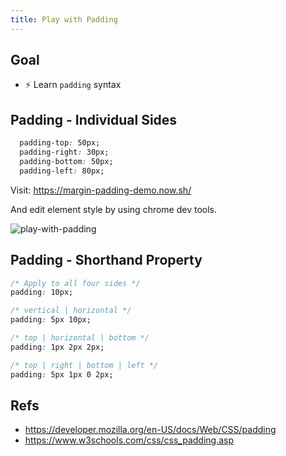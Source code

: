 ```yaml
---
title: Play with Padding
---
```


## Goal
- ⚡ Learn `padding` syntax


## Padding - Individual Sides

```css
  padding-top: 50px;
  padding-right: 30px;
  padding-bottom: 50px;
  padding-left: 80px;
```

Visit: https://margin-padding-demo.now.sh/

And edit element style by using chrome dev tools.

![play-with-padding](https://storage.googleapis.com/coderhackers-assets/docs/img/20200428_035736.gif)


## Padding - Shorthand Property

```css
/* Apply to all four sides */
padding: 10px;

/* vertical | horizontal */
padding: 5px 10px;

/* top | horizontal | bottom */
padding: 1px 2px 2px;

/* top | right | bottom | left */
padding: 5px 1px 0 2px;
```

## Refs
- https://developer.mozilla.org/en-US/docs/Web/CSS/padding
- https://www.w3schools.com/css/css_padding.asp